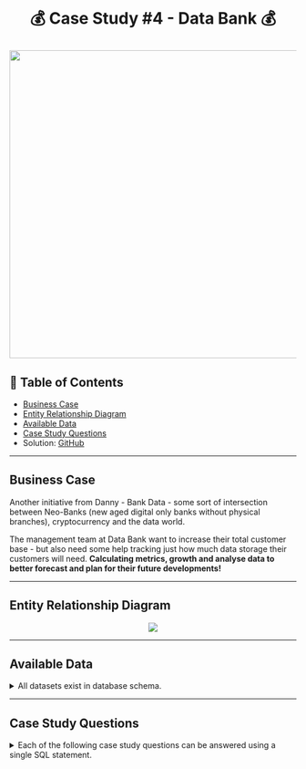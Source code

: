 # <p align="center" style="margin-top: 0px;">💰 Case Study #4 - Data Bank 💰

<p align="center" style="margin-bottom: 0px !important;">
  <img src="https://user-images.githubusercontent.com/43850912/144242375-fa0e601d-ef17-467d-ac70-282a26a2e181.png" width="540" height="540">

## 🧾 Table of Contents
- [Business Case](#business-case)
- [Entity Relationship Diagram](#entity-relationship-diagram)
- [Available Data](#available-data)
- [Case Study Questions](#case-study-questions)
- Solution: [GitHub](https://github.com/erisaxhelilaj/8-Week-SQL-Challenge/tree/main/Case%20Study%20%234%20-%20Data%20Bank/Scripts)

    
***

## Business Case
  
Another initiative from Danny - Bank Data - some sort of intersection between Neo-Banks 
  (new aged digital only banks without physical branches), cryptocurrency and the data world.

The management team at Data Bank want to increase their total customer base - but also need some help tracking just how much data storage their customers will need.
  **Calculating metrics, growth and analyse data to better forecast and plan for their future developments!**

***
    
## Entity Relationship Diagram
<p align="center" style="margin-bottom: 0px !important;">
  <img src="https://user-images.githubusercontent.com/43850912/144242445-521d1efb-3e05-4f39-87b0-63f468aaa374.png">

***

## Available Data
  
<details><summary>
    All datasets exist in database schema.
  </summary> 
  
 #### ``Table 1: Regions``
region_id | region_name
-- | --
1 | Africa
2 | America
3 | Asia
4 | Europe
5 | Oceania

#### ``Table 2: Customer Nodes``
*Note: this is only customer sample*
customer_id | region_id | node_id | start_date | end_date
-- | -- | -- | -- | --
1 | 3 | 4 | 2020-01-02 | 2020-01-03
2 | 3 | 5 | 2020-01-03 | 2020-01-17
3 | 5 | 4 | 2020-01-27 | 2020-02-18
4 | 5 | 4 | 2020-01-07 | 2020-01-19
5 | 3 | 3 | 2020-01-15 | 2020-01-23
6 | 1 | 1 | 2020-01-11 | 2020-02-06
7 | 2 | 5 | 2020-01-20 | 2020-02-04
8 | 1 | 2 | 2020-01-15 | 2020-01-28
9 | 4 | 5 | 2020-01-21 | 2020-01-25
10 | 3 | 4 | 2020-01-13 | 2020-01-14

#### ``Table 3: Customer Transactions``
*Note: this is only customer sample*
customer_id | txn_date | txn_type | txn_amount
-- | -- | -- | --
429 | 2020-01-21 | deposit | 82
155 | 2020-01-10 | deposit | 712
398 | 2020-01-01 | deposit | 196
255 | 2020-01-14 | deposit | 563
185 | 2020-01-29 | deposit | 626
309 | 2020-01-13 | deposit | 995
312 | 2020-01-20 | deposit | 485
376 | 2020-01-03 | deposit | 706
188 | 2020-01-13 | deposit | 601
138 | 2020-01-11 | deposit | 520

  </details>

***

## Case Study Questions
<details><summary>
Each of the following case study questions can be answered using a single SQL statement.
</summary> 

<details><summary>
  A. Customer Nodes Exploration</summary>
  
1. How many unique nodes are there on the Data Bank system?
2. What is the number of nodes per region?
3. How many customers are allocated to each region?
4. How many days on average are customers reallocated to a different node?
5. What is the median, 80th and 95th percentile for this same reallocation days metric for each region?
</details>
  
<details><summary>
  B. Customer Transactions</summary>
  
1. What is the unique count and total amount for each transaction type?
2. What is the average total historical deposit counts and amounts for all customers?
3. For each month - how many Data Bank customers make more than 1 deposit and either 1 purchase or 1 withdrawal in a single month?
4. What is the closing balance for each customer at the end of the month?
5. What is the percentage of customers who increase their closing balance by more than 5%?
</details>

***

# <p align="center" style="margin-top: 0px;">👩‍💻👩‍💻👩‍💻
